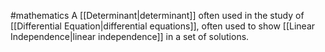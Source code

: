 #mathematics 
A [[Determinant|determinant]] often used in the study of [[Differential Equation|differential equations]], often used to show [[Linear Independence|linear independence]] in a set of solutions.